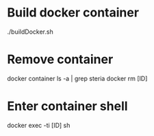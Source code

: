 # Build docker container
./buildDocker.sh

# Remove container
docker container ls -a | grep steria
docker rm [ID]

# Enter container shell
docker exec -ti [ID] sh